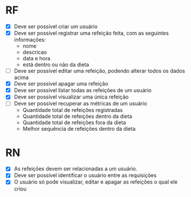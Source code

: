# RF

- [x] Deve ser possível criar um usuário
- [x] Deve ser possível registrar uma refeição feita, com as seguintes informações:
  - nome
  - descricao
  - data e hora
  - está dentro ou não da dieta
- [ ] Deve ser possível editar uma refeição, podendo alterar todos os dados acima
- [x] Deve ser possível apagar uma refeição
- [x] Deve ser possível listar todas as refeições de um usuário
- [x] Deve ser possível visualizar uma única refeição
- [ ] Deve ser possível recuperar as métricas de um usuário
  - Quantidade total de refeições registradas
  - Quantidade total de refeições dentro da dieta
  - Quantidade total de refeições fora da dieta
  - Melhor sequência de refeições dentro da dieta

# RN

- [x] As refeições devem ser relacionadas a um usuário.
- [x] Deve ser possível identificar o usuário entre as requisições
- [x] O usuário só pode visualizar, editar e apagar as refeições o qual ele criou

